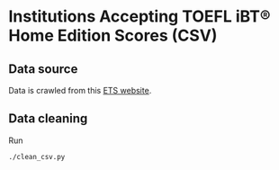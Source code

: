# Institutions Accepting TOEFL iBT® Home Edition Scores (CSV)

## Data source
Data is crawled from this [ETS website](https://www.ets.org/toefl/test-takers/ibt/scores/understanding/home-edition-acceptance/).

## Data cleaning
Run
```bash
./clean_csv.py
```
